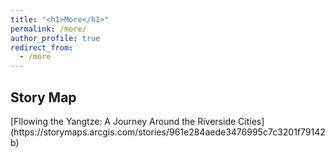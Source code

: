 ```yaml
---
title: "<h1>More</h1>"
permalink: /more/
author_profile: true
redirect_from: 
  - /more
---
```


<h2><b>Story Map</b></h2>
[Fllowing the Yangtze: A Journey Around the Riverside Cities](https://storymaps.arcgis.com/stories/961e284aede3476995c7c3201f79142b)
